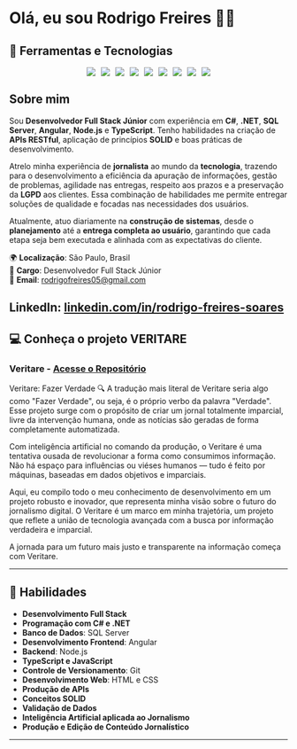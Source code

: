 # Olá, eu sou Rodrigo Freires 👨‍💻

## 🔧 Ferramentas e Tecnologias

<div style="display: flex; justify-content: center; gap: 10px;">
  <img src="https://img.shields.io/badge/C%23-9B4D96?style=flat&logo=csharp&logoColor=white" />
  <img src="https://img.shields.io/badge/.NET-512BD4?style=flat&logo=.net&logoColor=white" />
  <img src="https://img.shields.io/badge/SQL%20Server-CC2927?style=flat&logo=microsoft-sql-server&logoColor=white" />
  <img src="https://img.shields.io/badge/Angular-DD0031?style=flat&logo=angular&logoColor=white" />
  <img src="https://img.shields.io/badge/Node.js-339933?style=flat&logo=node.js&logoColor=white" />
  <img src="https://img.shields.io/badge/TypeScript-3178C6?style=flat&logo=typescript&logoColor=white" />
  <img src="https://img.shields.io/badge/Git-F05032?style=flat&logo=git&logoColor=white" />
  <img src="https://img.shields.io/badge/HTML5-E34F26?style=flat&logo=html5&logoColor=white" />
  <img src="https://img.shields.io/badge/CSS3-1572B6?style=flat&logo=css3&logoColor=white" />
</div>

## Sobre mim


Sou **Desenvolvedor Full Stack Júnior** com experiência em **C#**, **.NET**, **SQL Server**, **Angular**, **Node.js** e **TypeScript**. Tenho habilidades na criação de **APIs RESTful**, aplicação de princípios **SOLID** e boas práticas de desenvolvimento.

Atrelo minha experiência de **jornalista** ao mundo da **tecnologia**, trazendo para o desenvolvimento a eficiência da apuração de informações, gestão de problemas, agilidade nas entregas, respeito aos prazos e a preservação da **LGPD** aos clientes. Essa combinação de habilidades me permite entregar soluções de qualidade e focadas nas necessidades dos usuários.

Atualmente, atuo diariamente na **construção de sistemas**, desde o **planejamento** até a **entrega completa ao usuário**, garantindo que cada etapa seja bem executada e alinhada com as expectativas do cliente.

🌍 **Localização**: São Paulo, Brasil  
💼 **Cargo**: Desenvolvedor Full Stack Júnior  
📧 **Email**: [rodrigofreires05@gmail.com](mailto:rodrigofreires05@gmail.com)  

**LinkedIn**: [linkedin.com/in/rodrigo-freires-soares](https://www.linkedin.com/in/rodrigo-freires-soares/)
---

## 💻 Conheça o projeto VERITARE

### **Veritare** - [Acesse o Repositório](https://github.com/Rodrigofreires/Veritare)


Veritare: Fazer Verdade 🔍
A tradução mais literal de Veritare seria algo como "Fazer Verdade", ou seja, é o próprio verbo da palavra "Verdade". Esse projeto surge com o propósito de criar um jornal totalmente imparcial, livre da intervenção humana, onde as notícias são geradas de forma completamente automatizada.

Com inteligência artificial no comando da produção, o Veritare é uma tentativa ousada de revolucionar a forma como consumimos informação. Não há espaço para influências ou viéses humanos — tudo é feito por máquinas, baseadas em dados objetivos e imparciais.

Aqui, eu compilo todo o meu conhecimento de desenvolvimento em um projeto robusto e inovador, que representa minha visão sobre o futuro do jornalismo digital. O Veritare é um marco em minha trajetória, um projeto que reflete a união de tecnologia avançada com a busca por informação verdadeira e imparcial.

A jornada para um futuro mais justo e transparente na informação começa com Veritare.

---

## 🚀 Habilidades
- **Desenvolvimento Full Stack**
- **Programação com C# e .NET**
- **Banco de Dados**: SQL Server
- **Desenvolvimento Frontend**: Angular
- **Backend**: Node.js
- **TypeScript e JavaScript**
- **Controle de Versionamento**: Git
- **Desenvolvimento Web**: HTML e CSS
- **Produção de APIs**
- **Conceitos SOLID**
- **Validação de Dados**
- **Inteligência Artificial aplicada ao Jornalismo**
- **Produção e Edição de Conteúdo Jornalístico**

---

